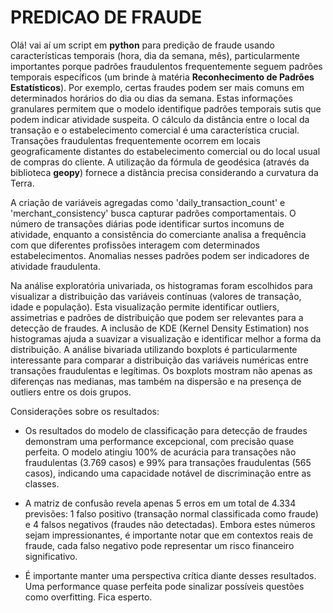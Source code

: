 # PREDICAO DE FRAUDE

Olá! vai aí um script em **python** para predição de fraude usando características temporais (hora, dia da semana, mês), particularmente importantes porque padrões fraudulentos frequentemente seguem padrões temporais específicos (um brinde à matéria **Reconhecimento de Padrões Estatísticos**). Por exemplo, certas fraudes podem ser mais comuns em determinados horários do dia ou dias da semana. Estas informações granulares permitem que o modelo identifique padrões temporais sutis que podem indicar atividade suspeita. O cálculo da distância entre o local da transação e o estabelecimento comercial é uma característica crucial. Transações fraudulentas frequentemente ocorrem em locais geograficamente distantes do estabelecimento comercial ou do local usual de compras do cliente. A utilização da fórmula de geodésica (através da biblioteca **geopy**) fornece a distância precisa considerando a curvatura da Terra. 

A criação de variáveis agregadas como 'daily_transaction_count' e 'merchant_consistency' busca capturar padrões comportamentais. O número de transações diárias pode identificar surtos incomuns de atividade, enquanto a consistência do comerciante analisa a frequência com que diferentes profissões interagem com determinados estabelecimentos. Anomalias nesses padrões podem ser indicadores de atividade fraudulenta.

Na análise exploratória univariada, os histogramas foram escolhidos para visualizar a distribuição das variáveis contínuas (valores de transação, idade e população). Esta visualização permite identificar outliers, assimetrias e padrões de distribuição que podem ser relevantes para a detecção de fraudes. A inclusão de KDE (Kernel Density Estimation) nos histogramas ajuda a suavizar a visualização e identificar melhor a forma da distribuição. A análise bivariada utilizando boxplots é particularmente interessante para comparar a distribuição das variáveis numéricas entre transações fraudulentas e legítimas. Os boxplots mostram não apenas as diferenças nas medianas, mas também na dispersão e na presença de outliers entre os dois grupos. 

Considerações sobre os resultados:

- Os resultados do modelo de classificação para detecção de fraudes demonstram uma performance excepcional, com precisão quase perfeita. O modelo atingiu 100% de acurácia para transações não fraudulentas (3.769 casos) e 99% para transações fraudulentas (565 casos), indicando uma capacidade notável de discriminação entre as classes.

- A matriz de confusão revela apenas 5 erros em um total de 4.334 previsões: 1 falso positivo (transação normal classificada como fraude) e 4 falsos negativos (fraudes não detectadas). Embora estes números sejam impressionantes, é importante notar que em contextos reais de fraude, cada falso negativo pode representar um risco financeiro significativo.

- É importante manter uma perspectiva crítica diante desses resultados. Uma performance quase perfeita pode sinalizar possíveis questões como overfitting. Fica esperto.

